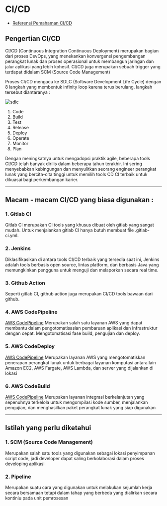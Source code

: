 # CI/CD

* [Referensi Pemahaman CI/CD](https://youtu.be/M4CXOocovZ4)

## Pengertian CI/CD

CI/CD (Continuous Integration Continuous Deployment) merupakan bagian dari proses DevOps, yang menekankan konvergensi pengembangan perangkat lunak dan proses operasional untuk membangun jaringan dan jalur aplikasi yang lebih kohesif. CI/CD juga merupakan sebuah trigger yang terdapat didalam SCM (Source Code Management)

Proses CI/CD mengacu ke SDLC (Software Development Life Cycle) dengan 8 langkah yang membentuk infinity loop karena terus berulang, langkah tersebut diantaranya :

![sdlc](https://user-images.githubusercontent.com/38523284/167798720-936e5172-82b9-4967-bd1c-5f4f6e1a77e2.png)

1. Code
2. Build
3. Test
4. Release
5. Deploy
6. Operate
7. Monitor
8. Plan

Dengan meningkatnya untuk mengadopsi praktik agile, beberapa tools CI/CD telah banyak dirilis dalam beberapa tahun terakhir. Ini sering menyebabkan kebingungan dan menyulitkan seorang engineer perangkat lunak yang bercita-cita tinggi untuk memilih tools CD CI terbaik untuk dikuasai bagi perkembangan karier.

-----

## Macam - macam CI/CD yang biasa digunakan :

### 1. Gitlab CI
Gitlab CI merupakan CI tools yang khusus dibuat oleh gitlab yang sangat mudah. Untuk menjalankan gitlab CI hanya butuh membuat file .gitlab-ci.yml.

### 2. Jenkins
Diklasifikasikan di antara tools CI/CD terbaik yang tersedia saat ini, Jenkins adalah tools berbasis open source, lintas platform, dan berbasis Java yang memungkinkan pengguna untuk menguji dan melaporkan secara real time.

### 3. Github Action
Seperti gitlab CI, github action juga merupakan CI/CD tools bawaan dari github. 

### 4. AWS CodePipeline
[AWS CodePipeline](https://aws.amazon.com/id/codepipeline/)
Merupakan salah satu layanan AWS yang dapat membantu dalam pengotomatisasian pembaruan aplikasi dan infrastruktur dengan cepat. Mengotomatisasi fase build, pengujian dan deploy.

### 5. AWS CodeDeploy
[AWS CodePipeline](https://aws.amazon.com/id/codedeploy/)
Merupakan layanan AWS yang mengotomatiskan penerapan perangkat lunak untuk berbagai layanan komputasi antara lain Amazon EC2, AWS Fargate, AWS Lambda, dan server yang dijalankan di lokasi

### 6. AWS CodeBuild
[AWS CodePipeline](https://aws.amazon.com/id/codebuild/)
Merupakan layanan integrasi berkelanjutan yang sepenuhnya terkelola untuk mengompilasi kode sumber, menjalankan pengujian, dan menghasilkan paket perangkat lunak yang siap digunakan


-----

## Istilah yang perlu diketahui
### 1. SCM (Source Code Management)
Merupakan salah satu tools yang digunakan sebagai lokasi penyimpanan script code, jadi developer dapat saling berkolaborasi dalam proses developing aplikasi

### 2. Pipeline
Merupakan suatu cara yang digunakan untuk melakukan sejumlah kerja secara bersamaan tetapi dalam tahap yang berbeda yang dialirkan secara kontiniu pada unit pemrosesan 
